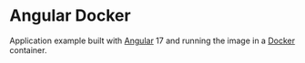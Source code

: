 # Angular Docker

Application example built with [Angular](https://angular.io/) 17 and running the image in a [Docker](https://www.docker.com/) container.
